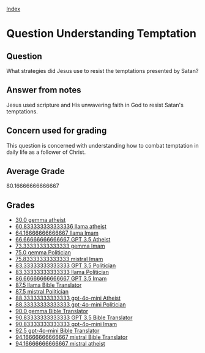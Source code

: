 
[Index](../../index.md)
# Question Understanding Temptation
## Question
What strategies did Jesus use to resist the temptations presented by Satan?

## Answer from notes
Jesus used scripture and His unwavering faith in God to resist Satan's temptations.

## Concern used for grading
This question is concerned with understanding how to combat temptation in daily life as a follower of Christ.

## Average Grade
80.16666666666667

## Grades
 * [30.0 gemma atheist](../answers/gemma_atheist/Understanding_Temptation.md)
 * [60.833333333333336 llama atheist](../answers/llama_atheist/Understanding_Temptation.md)
 * [64.16666666666667 llama Imam](../answers/llama_Imam/Understanding_Temptation.md)
 * [66.66666666666667 GPT 3.5 Atheist](../answers/GPT_3.5_Atheist/Understanding_Temptation.md)
 * [73.33333333333333 gemma Imam](../answers/gemma_Imam/Understanding_Temptation.md)
 * [75.0 gemma Politician](../answers/gemma_Politician/Understanding_Temptation.md)
 * [75.83333333333333 mistral Imam](../answers/mistral_Imam/Understanding_Temptation.md)
 * [83.33333333333333 GPT 3.5 Politician](../answers/GPT_3.5_Politician/Understanding_Temptation.md)
 * [83.33333333333333 llama Politician](../answers/llama_Politician/Understanding_Temptation.md)
 * [86.66666666666667 GPT 3.5 Imam](../answers/GPT_3.5_Imam/Understanding_Temptation.md)
 * [87.5 llama Bible Translator](../answers/llama_Bible_Translator/Understanding_Temptation.md)
 * [87.5 mistral Politician](../answers/mistral_Politician/Understanding_Temptation.md)
 * [88.33333333333333 gpt-4o-mini Atheist](../answers/gpt-4o-mini_Atheist/Understanding_Temptation.md)
 * [88.33333333333333 gpt-4o-mini Politician](../answers/gpt-4o-mini_Politician/Understanding_Temptation.md)
 * [90.0 gemma Bible Translator](../answers/gemma_Bible_Translator/Understanding_Temptation.md)
 * [90.83333333333333 GPT 3.5 Bible Translator](../answers/GPT_3.5_Bible_Translator/Understanding_Temptation.md)
 * [90.83333333333333 gpt-4o-mini Imam](../answers/gpt-4o-mini_Imam/Understanding_Temptation.md)
 * [92.5 gpt-4o-mini Bible Translator](../answers/gpt-4o-mini_Bible_Translator/Understanding_Temptation.md)
 * [94.16666666666667 mistral Bible Translator](../answers/mistral_Bible_Translator/Understanding_Temptation.md)
 * [94.16666666666667 mistral atheist](../answers/mistral_atheist/Understanding_Temptation.md)

